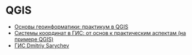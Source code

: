 # QGIS

- [Основы геоинформатики: практикум в QGIS](https://aentin.github.io/qgis-course/)
- [Системы координат в ГИС: от основ к практическим аспектам (на примере QGIS)](https://www.youtube.com/watch?v=gAVJ8oeTtOk)
- [ГИС Dmitriy Sarychev](https://www.youtube.com/@dmitriysarychev64/videos)
